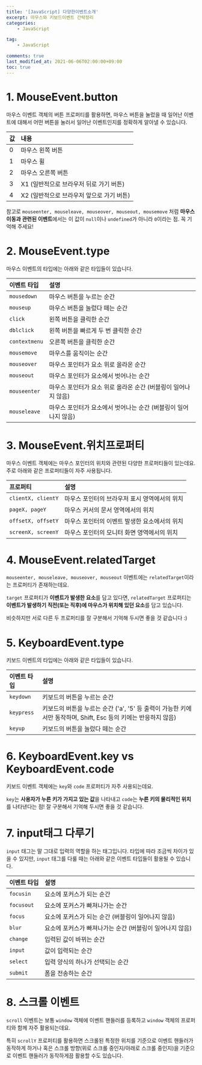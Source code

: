 ```yaml
---
title: '[JavaScript] 다양한이벤트소개'
excerpt: 마우스와 키보드이벤트 간략정리
categories:
    - JavaScript

tag:
    - JavaScript 

comments: true
last_modified_at: 2021-06-06T02:00:00+09:00
toc: true
---
```




# 1. MouseEvent.button

마우스 이벤트 객체의 버튼 프로퍼티를 활용하면, 마우스 버튼을 눌렀을 때 일어난 이벤트에 대해서 어떤 버튼을 눌러서 일어난 이벤트인지를 정확하게 알아낼 수 있습니다.

| 값   | 내용                                      |
| :--- | :---------------------------------------- |
| 0    | 마우스 왼쪽 버튼                          |
| 1    | 마우스 휠                                 |
| 2    | 마우스 오른쪽 버튼                        |
| 3    | X1 (일반적으로 브라우저 뒤로 가기 버튼)   |
| 4    | X2 (일반적으로 브라우저 앞으로 가기 버튼) |

참고로 `mouseenter, mouseleave, mouseover, mouseout, mousemove` 처럼 **마우스 이동과 관련된 이벤트**에서는 이 값이 `null`이나 `undefined`가 아니라 `0`이라는 점. 꼭 기억해 주세요!

# 2. MouseEvent.type

마우스 이벤트의 타입에는 아래와 같은 타입들이 있습니다.

| 이벤트 타입   | 설명                                                         |
| :------------ | :----------------------------------------------------------- |
| `mousedown`   | 마우스 버튼을 누르는 순간                                    |
| `mouseup`     | 마우스 버튼을 눌렀다 떼는 순간                               |
| `click`       | 왼쪽 버튼을 클릭한 순간                                      |
| `dblclick`    | 왼쪽 버튼을 빠르게 두 번 클릭한 순간                         |
| `contextmenu` | 오른쪽 버튼을 클릭한 순간                                    |
| `mousemove`   | 마우스를 움직이는 순간                                       |
| `mouseover`   | 마우스 포인터가 요소 위로 올라온 순간                        |
| `mouseout`    | 마우스 포인터가 요소에서 벗어나는 순간                       |
| `mouseenter`  | 마우스 포인터가 요소 위로 올라온 순간 (버블링이 일어나지 않음) |
| `mouseleave`  | 마우스 포인터가 요소에서 벗어나는 순간 (버블링이 일어나지 않음) |

# 3. MouseEvent.위치프로퍼티

마우스 이벤트 객체에는 마우스 포인터의 위치와 관련된 다양한 프로퍼티들이 있는데요. 주로 아래와 같은 프로퍼티들이 자주 사용됩니다.

| 프로퍼티           | 설명                                          |
| :----------------- | :-------------------------------------------- |
| `clientX, clientY` | 마우스 포인터의 브라우저 표시 영역에서의 위치 |
| `pageX, pageY`     | 마우스 커서의 문서 영역에서의 위치            |
| `offsetX, offsetY` | 마우스 포인터의 이벤트 발생한 요소에서의 위치 |
| `screenX, screenY` | 마우스 포인터의 모니터 화면 영역에서의 위치   |

# 4. MouseEvent.relatedTarget

`mouseenter, mouseleave, mouseover, mouseout` 이벤트에는 `relatedTarget`이라는 프로퍼티가 존재하는데요.

`target` 프로퍼티가 **이벤트가 발생한 요소**를 담고 있다면, `relatedTarget` 프로퍼티는 **이벤트가 발생하기 직전(또는 직후)에 마우스가 위치해 있던 요소**를 담고 있습니다.

비슷하지만 서로 다른 두 프로퍼티를 잘 구분해서 기억해 두시면 좋을 것 같습니다 :)

# 5. KeyboardEvent.type

키보드 이벤트의 타입에는 아래와 같은 타입들이 있습니다.

| 이벤트 타입 | 설명                                                         |
| :---------- | :----------------------------------------------------------- |
| `keydown`   | 키보드의 버튼을 누르는 순간                                  |
| `keypress`  | 키보드의 버튼을 누르는 순간 ('a', '5' 등 출력이 가능한 키에서만 동작하며, Shift, Esc 등의 키에는 반응하지 않음) |
| `keyup`     | 키보드의 버튼을 눌렀다 떼는 순간                             |

# 6. KeyboardEvent.key vs KeyboardEvent.code

키보드 이벤트 객체에는 `key`와 `code` 프로퍼티가 자주 사용되는데요.

`key`는 **사용자가 누른 키가 가지고 있는 값**을 나타내고 `code`는 **누른 키의 물리적인 위치**를 나타낸다는 점! 잘 구분해서 기억해 두시면 좋을 것 같습니다.

# 7. input태그 다루기

`input` 태그는 말 그대로 입력의 역할을 하는 태그입니다. 타입에 따라 조금씩 차이가 있을 수 있지만, `input` 태그를 다룰 때는 아래와 같은 이벤트 타입들이 활용될 수 있습니다.

| 이벤트 타입 | 설명                                                     |
| :---------- | :------------------------------------------------------- |
| `focusin`   | 요소에 포커스가 되는 순간                                |
| `focusout`  | 요소에 포커스가 빠져나가는 순간                          |
| `focus`     | 요소에 포커스가 되는 순간 (버블링이 일어나지 않음)       |
| `blur`      | 요소에 포커스가 빠져나가는 순간 (버블링이 일어나지 않음) |
| `change`    | 입력된 값이 바뀌는 순간                                  |
| `input`     | 값이 입력되는 순간                                       |
| `select`    | 입력 양식의 하나가 선택되는 순간                         |
| `submit`    | 폼을 전송하는 순간                                       |

# 8. 스크롤 이벤트

`scroll` 이벤트는 보통 `window` 객체에 이벤트 핸들러를 등록하고 `window` 객체의 프로퍼티와 함께 자주 활용되는데요.

특히 `scrollY` 프로퍼티를 활용하면 스크롤된 특정한 위치를 기준으로 이벤트 핸들러가 동작하게 하거나 혹은 스크롤 방향(위로 스크롤 중인지/아래로 스크롤 중인지)을 기준으로 이벤트 핸들러가 동작하게끔 활용할 수도 있습니다.